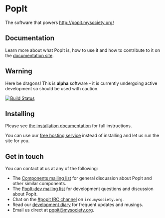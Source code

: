 # PopIt

The software that powers http://popit.mysociety.org/

## Documentation

Learn more about what PopIt is, how to use it and how to contribute to it on the [documentation site](http://popit.mysociety.org/docs).

## Warning

Here be dragons! This is **alpha** software - it is currently undergoing active development so should be used with caution.

[![Build Status](https://secure.travis-ci.org/mysociety/popit.png)](http://travis-ci.org/mysociety/popit)

## Installing

Please see [the installation documentation](http://popit.mysociety.org/docs/install) for full instructions.

You can use our [free hosting service](http://popit.mysociety.org/) instead of installing and let us run the site for you.

## Get in touch

You can contact at us at any of the following:

  * The [Components mailing list](https://secure.mysociety.org/admin/lists/mailman/listinfo/components) for general discussion about PopIt and other similar components.
  * The [PopIt-dev mailing list](https://secure.mysociety.org/admin/lists/mailman/listinfo/popit-dev) for development questions and discussion about PopIt.
  * Chat on the [#popit IRC channel](irc://irc.mysociety.org/popit) on `irc.mysociety.org`.
  * Read our [development diary](http://popit-dev.tumblr.com/) for frequent updates and musings.
  * Email us direct at [popit@mysociety.org](mailto:popit@mysociety.org).
